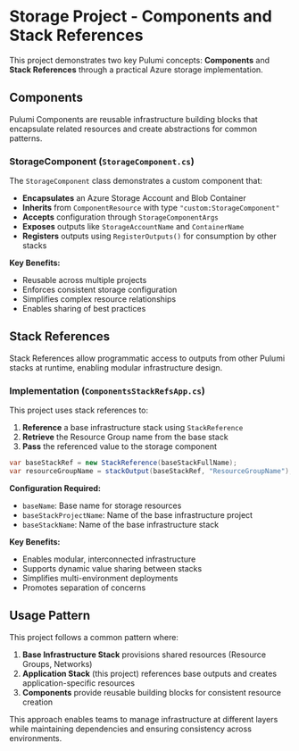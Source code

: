 # Storage Project - Components and Stack References

This project demonstrates two key Pulumi concepts: **Components** and **Stack References** through a practical Azure storage implementation.

## Components

Pulumi Components are reusable infrastructure building blocks that encapsulate related resources and create abstractions for common patterns.

### StorageComponent (`StorageComponent.cs`)

The `StorageComponent` class demonstrates a custom component that:

- **Encapsulates** an Azure Storage Account and Blob Container
- **Inherits** from `ComponentResource` with type `"custom:StorageComponent"`
- **Accepts** configuration through `StorageComponentArgs`
- **Exposes** outputs like `StorageAccountName` and `ContainerName`
- **Registers** outputs using `RegisterOutputs()` for consumption by other stacks

**Key Benefits:**
- Reusable across multiple projects
- Enforces consistent storage configuration
- Simplifies complex resource relationships
- Enables sharing of best practices

## Stack References

Stack References allow programmatic access to outputs from other Pulumi stacks at runtime, enabling modular infrastructure design.

### Implementation (`ComponentsStackRefsApp.cs`)

This project uses stack references to:

1. **Reference** a base infrastructure stack using `StackReference`
2. **Retrieve** the Resource Group name from the base stack
3. **Pass** the referenced value to the storage component

```csharp
var baseStackRef = new StackReference(baseStackFullName);
var resourceGroupName = stackOutput(baseStackRef, "ResourceGroupName");
```

**Configuration Required:**
- `baseName`: Base name for storage resources
- `baseStackProjectName`: Name of the base infrastructure project
- `baseStackName`: Name of the base infrastructure stack

**Key Benefits:**
- Enables modular, interconnected infrastructure
- Supports dynamic value sharing between stacks
- Simplifies multi-environment deployments
- Promotes separation of concerns

## Usage Pattern

This project follows a common pattern where:

1. **Base Infrastructure Stack** provisions shared resources (Resource Groups, Networks)
2. **Application Stack** (this project) references base outputs and creates application-specific resources
3. **Components** provide reusable building blocks for consistent resource creation

This approach enables teams to manage infrastructure at different layers while maintaining dependencies and ensuring consistency across environments.